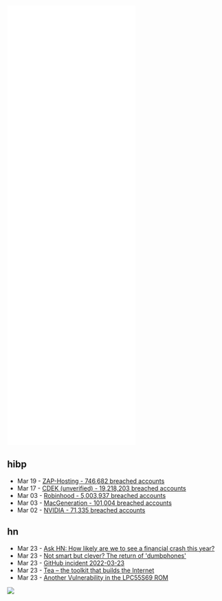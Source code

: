 ![Metrics](https://raw.githubusercontent.com/phixion/phixion/master/metrics.svg)

## hibp

<!--
for https://github.com/phixion/phixion/blob/main/.github/workflows/feeds.yml
-->
<!--START_SECTION:haveibeenpwnd-->
- Mar 19 - [ZAP-Hosting - 746,682 breached accounts](https://haveibeenpwned.com/PwnedWebsites#ZAPHosting)
- Mar 17 - [CDEK (unverified) - 19,218,203 breached accounts](https://haveibeenpwned.com/PwnedWebsites#CDEK)
- Mar 03 - [Robinhood - 5,003,937 breached accounts](https://haveibeenpwned.com/PwnedWebsites#Robinhood)
- Mar 03 - [MacGeneration - 101,004 breached accounts](https://haveibeenpwned.com/PwnedWebsites#MacGeneration)
- Mar 02 - [NVIDIA - 71,335 breached accounts](https://haveibeenpwned.com/PwnedWebsites#NVIDIA)
<!--END_SECTION:haveibeenpwnd-->

## hn

<!--
for https://github.com/phixion/phixion/blob/main/.github/workflows/feeds.yml
-->
<!--START_SECTION:hn-->
- Mar 23 - [Ask HN: How likely are we to see a financial crash this year?](https://news.ycombinator.com/item?id=30779645)
- Mar 23 - [Not smart but clever? The return of 'dumbphones'](https://www.bbc.co.uk/news/business-60763168)
- Mar 23 - [GitHub incident 2022-03-23](https://www.githubstatus.com/incidents/tyc8wpsgr2r8)
- Mar 23 - [Tea – the toolkit that builds the Internet](https://tea.xyz/)
- Mar 23 - [Another Vulnerability in the LPC55S69 ROM](https://oxide.computer/blog/another-vulnerability-in-the-lpc55s69-rom)
<!--END_SECTION:hn-->

<!--
for https://yhype.me
-->
![](https://hit.yhype.me/github/profile?user_id=13013670)
